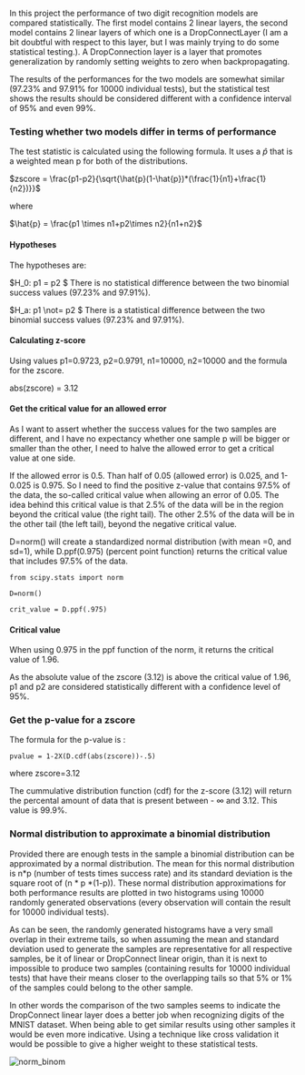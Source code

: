 In this project the performance of two digit recognition models are compared statistically. The first model contains 2 linear layers, the second model contains 2 linear layers of which one is a DropConnectLayer (I am a bit doubtful with respect to this layer, but I was mainly trying to do some statistical testing.). A DropConnection layer is a layer that promotes generalization by randomly setting weights to zero when backpropagating. 

The results of the performances for the two models are somewhat similar (97.23% and 97.91% for 10000 individual tests), but the statistical test shows the results should be considered different with a confidence interval of 95% and even 99%. 

### Testing whether two models differ in terms of performance
The test statistic is calculated using the following formula. It uses a $\hat{p}$ that is a weighted mean p for both of the distributions.

$zscore = \frac{p1-p2}{\sqrt{\hat{p}(1-\hat{p})*(\frac{1}{n1}+\frac{1}{n2})}}$

where 

$\hat{p} = \frac{p1 \times n1+p2\times n2}{n1+n2}$

#### Hypotheses
The hypotheses are:

$H_0: p1 = p2 $ 
There is no statistical difference between the two binomial success values (97.23% and 97.91%).

$H_a: p1 \not= p2 $ 
There is a statistical difference between the two binomial success values (97.23% and 97.91%).

#### Calculating z-score

Using values p1=0.9723, p2=0.9791, n1=10000, n2=10000 and the formula for the zscore.

abs(zscore) = 3.12

#### Get the critical value for an allowed error
As I want to assert whether the success values for the two samples are different, and I have no expectancy whether one sample p will be bigger or smaller than the other, I need to halve the allowed error to get a critical value at one side. 

If the allowed error is 0.5. Than half of 0.05 (allowed error) is 0.025, and 1-0.025 is 0.975. So I need to find the positive z-value that contains 97.5% of the data, the so-called critical value when allowing an error of 0.05. The idea behind this critical value is that 2.5% of the data will be in the region beyond the critical value (the right tail). The other 2.5% of the data will be in the other tail (the left tail), beyond the negative critical value. 

D=norm() will create a standardized normal distribution (with mean =0, and sd=1), while D.ppf(0.975) (percent point function) returns the critical value that includes 97.5% of the data.

`from scipy.stats import norm`

`D=norm()`

`crit_value = D.ppf(.975)`
#### Critical value

When using 0.975 in the ppf function of the norm, it returns the critical value of 1.96.

As the absolute value of the zscore (3.12) is above the critical value of 1.96, p1 and p2 are considered statistically different with a confidence level of 95%.

### Get the p-value for a zscore

The formula for the p-value is :

`pvalue = 1-2X(D.cdf(abs(zscore))-.5)`

where 
zscore=3.12

The cummulative distribution function (cdf) for the z-score (3.12) will return the percental amount of data that is present between - $\infty$ and 3.12. This value is 99.9%.



### Normal distribution to approximate a binomial distribution

Provided there are enough tests in the sample a binomial distribution can be approximated by a normal distribution. The mean for this normal distribution is n*p (number of tests times success rate) and its standard deviation is the square root of (n * p *(1-p)). These normal distribution approximations for both performance results are plotted in two histograms using 10000 randomly generated observations (every observation will contain the result for 10000 individual tests).

As can be seen, the randomly generated histograms have a very small overlap in their extreme tails, so when assuming the mean and standard deviation used to generate the samples are representative for all respective samples, be it of linear or DropConnect linear origin, than it is next to impossible to produce two samples (containing results for 10000 individual tests) that have their means closer to the overlapping tails so that 5% or 1%  of the samples could belong to the other sample. 

In other words the comparison of the two samples seems to indicate the DropConnect linear layer does a better job when recognizing digits of the MNIST dataset. When being able to get similar results using other samples it would be even more indicative. Using a technique like cross validation it would be possible to give a higher weight to these statistical tests.

![norm_binom](https://github.com/user-attachments/assets/e48d5919-5723-4156-acf9-4aa155b9ebdc)
